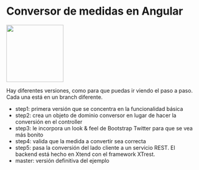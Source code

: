 # Conversor de medidas en Angular

<img src="https://cloud.githubusercontent.com/assets/4549002/17750101/fa2f7334-6496-11e6-864f-6f57e8d7bc67.png" height="150" width="150"/>

Hay diferentes versiones, como para que puedas ir viendo el paso a paso. Cada una está en un branch diferente.

* step1: primera versión que se concentra en la funcionalidad básica
* step2: crea un objeto de dominio conversor en lugar de hacer la conversión en el controller
* step3: le incorpora un look & feel de Bootstrap Twitter para que se vea más bonito
* step4: valida que la medida a convertir sea correcta
* step5: pasa la conversión del lado cliente a un servicio REST. El backend está hecho en Xtend con el framework XTrest.
* master: versión definitiva del ejemplo
